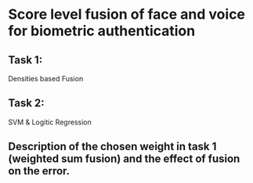 # Score level fusion of  face and voice for biometric authentication 
##  Task 1:
Densities based Fusion
## Task 2:
SVM & Logitic Regression
## Description of the chosen weight in task 1 (weighted sum fusion) and the effect of fusion on the error. 
